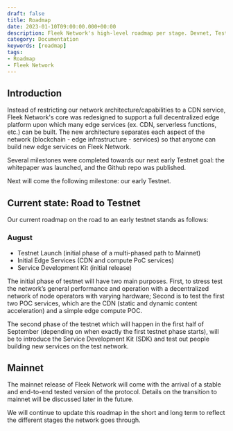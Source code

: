 ```yaml
---
draft: false
title: Roadmap
date: 2023-01-10T09:00:00.000+00:00
description: Fleek Network's high-level roadmap per stage. Devnet, Testnet, and Mainnet.
category: Documentation
keywords: [roadmap]
tags:
- Roadmap
- Fleek Network
---
```


## Introduction

Instead of restricting our network architecture/capabilities to a CDN service, Fleek Network's core was redesigned to support a full decentralized edge platform upon which many edge services (ex. CDN, serverless functions, etc.) can be built. The new architecture separates each aspect of the network (blockchain - edge infrastructure - services) so that anyone can build new edge services on Fleek Network.

Several milestones were completed towards our next early Testnet goal: the whitepaper was launched, and the Github repo was published.

Next will come the following milestone: our early Testnet.

## Current state: Road to Testnet

Our current roadmap on the road to an early testnet stands as follows:

### August

- Testnet Launch (initial phase of a multi-phased path to Mainnet)
- Initial Edge Services (CDN and compute PoC services)
- Service Development Kit (initial release)

The initial phase of testnet will have two main purposes. First, to stress test the network’s general performance and operation with a decentralized network of node operators with varying hardware; Second is to test the first two POC services, which are the CDN (static and dynamic content acceleration) and a simple edge compute POC.

The second phase of the testnet which will happen in the first half of September (depending on when exactly the first testnet phase starts), will be to introduce the Service Development Kit (SDK) and test out people building new services on the test network.

## Mainnet

The mainnet release of Fleek Network will come with the arrival of a stable and end-to-end tested version of the protocol. Details on the transition to mainnet will be discussed later in the future.

We will continue to update this roadmap in the short and long term to reflect the different stages the network goes through.